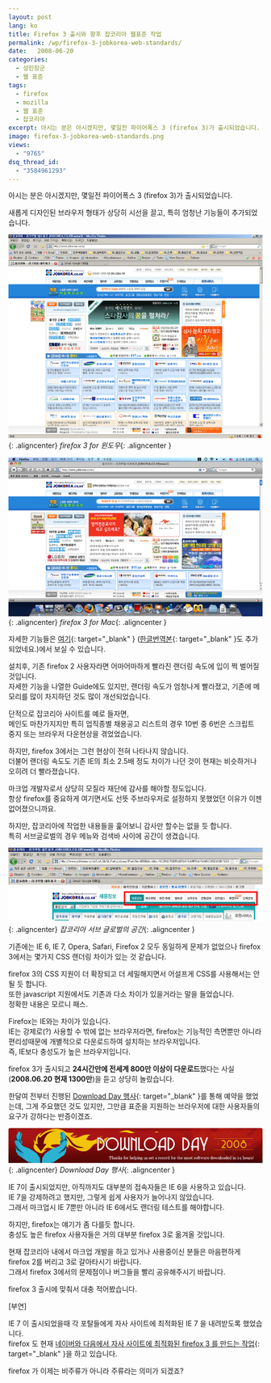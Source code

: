 ```yaml
---
layout: post
lang: ko
title: Firefox 3 출시와 향후 잡코리아 웹표준 작업
permalink: /wp/firefox-3-jobkorea-web-standards/
date:   2008-06-20
categories:
  - 성민장군
  - 웹 표준
tags:
  - firefox
  - mozilla
  - 웹 표준
  - 잡코리아
excerpt: 아시는 분은 아시겠지만, 몇일전 파이어폭스 3 (firefox 3)가 출시되었습니다. 새롭게 디자인된 브라우저 형태가 상당히 시선을 끌고, 특히 엄청난 기능들이 추가되었습니다. 자세한 기능들은 여기(한글번역본도 추가되었네요.)에서 보실 수 있습니다. 설치후, 기존 firefox 2 사용자라면 어마어마하게 빨라진 랜더링 속도에 입이 쩍 벌어질 것입니다. 자세한 기능을 나열한 Guide에도 있지만, 랜더링 속도가 엄청나게 빨라졌고, 기존에 메모리를 많이 차지하던 것도 많이 개선되었습니다. 단적으로 잡코리아 사이트를 예로 들자면, 메인도 마찬가지지만 특히 업직종별 채용공고 리스트의 경우 10번 중 6번은 스크립트 중지 또는 브라우저 다운현상을 겪었었습니다. [...]
image: firefox-3-jobkorea-web-standards.png
views:
  - "9765"
dsq_thread_id:
  - "3584961293"
---
```


아시는 분은 아시겠지만, 몇일전 파이어폭스 3 (firefox 3)가 출시되었습니다.

새롭게 디자인된 브라우저 형태가 상당히 시선을 끌고, 특히 엄청난 기능들이 추가되었습니다.


![firefox 3 for 윈도우](/assets/img/2008/astar2_080620_03.gif){: .aligncenter}
*firefox 3 for 윈도우*{: .aligncenter }

![firefox 3 for Mac](/assets/img/2008/astar2_080620_04.gif){: .aligncenter}
*firefox 3 for Mac*{: .aligncenter }

자세한 기능들은 [여기](//www.dria.org/wordpress/archives/2008/06/12/655/){: target="_blank" } ([한글번역본](//mr-dust.pe.kr/entry/field-guide-to-firefox-3){: target="_blank" }도 추가되었네요.)에서 보실 수 있습니다.

설치후, 기존 firefox 2 사용자라면 어마어마하게 빨라진 랜더링 속도에 입이 쩍 벌어질 것입니다.  
자세한 기능을 나열한 Guide에도 있지만, 랜더링 속도가 엄청나게 빨라졌고, 기존에 메모리를 많이 차지하던 것도 많이 개선되었습니다.

단적으로 잡코리아 사이트를 예로 들자면,  
메인도 마찬가지지만 특히 업직종별 채용공고 리스트의 경우 10번 중 6번은 스크립트 중지 또는 브라우저 다운현상을 겪었었습니다.
  
하지만, firefox 3에서는 그런 현상이 전혀 나타나지 않습니다.  
더불어 랜더링 속도도 기존 IE의 최소 2.5배 정도 차이가 나던 것이 현재는 비슷하거나 오히려 더 빨라졌습니다.

마크업 개발자로서 상당히 모질라 재단에 감사를 해야할 정도입니다.  
항상 firefox를 중요하게 여기면서도 선뜻 주브라우저로 설정하지 못했었던 이유가 이젠 없어졌으니까요.

하지만, 잡코리아에 작업한 내용들을 훑어보니 감사만 할수는 없을 듯 합니다.  
특히 서브글로벌의 경우 메뉴와 검색바 사이에 공간이 생겼습니다.

![잡코리아 서브 글로벌의 공간](/assets/img/2008/astar2_080620_01.gif){: .aligncenter}
*잡코리아 서브 글로벌의 공간*{: .aligncenter }

기존에는 IE 6, IE 7, Opera, Safari, Firefox 2 모두 동일하게 문제가 없었으나 firefox 3에서는 몇가지 CSS 랜더링 차이가 있는 것 같습니다.
  
firefox 3의 CSS 지원이 더 확장되고 더 세밀해지면서 어설프게 CSS를 사용해서는 안될 듯 합니다.  
또한 javascript 지원에서도 기존과 다소 차이가 있을거라는 말을 들었습니다.  
정확한 내용은 모르니 패스.

Firefox는 IE와는 차이가 있습니다.  
IE는 강제로(?) 사용할 수 밖에 없는 브라우저라면, firefox는 기능적인 측면뿐만 아니라 편리성때문에 개별적으로 다운로드하여 설치하는 브라우저입니다.  
즉, IE보다 충성도가 높은 브라우저입니다.

firefox 3가 출시되고 **24시간만에 전세계 800만 이상이 다운로드**했다는 사실(**2008.06.20 현재 1300만**)을 듣고 상당히 놀랐습니다.
  
한달여 전부터 진행된 [Download Day 행사](//www.spreadfirefox.com/en-US/worldrecord/){: target="_blank" }를 통해 예약을 했었는데, 그게 주요했던 것도 있지만, 그만큼 표준을 지원하는 브라우저에 대한 사용자들의 요구가 강하다는 반증이겠죠.

![Download Day 행사](/assets/img/2008/astar2_080620_02.gif){: .aligncenter}
*Download Day 행사*{: .aligncenter }

IE 7이 출시되었지만, 아직까지도 대부분의 접속자들은 IE 6을 사용하고 있습니다.  
IE 7을 강제하려고 했지만, 그렇게 쉽게 사용자가 늘어나지 않았습니다.  
그래서 마크업시 IE 7뿐만 아니라 IE 6에서도 랜더링 테스트를 해야합니다.
  
하지만, firefox는 얘기가 좀 다를듯 합니다.  
충성도 높은 firefox 사용자들은 거의 대부분 firefox 3로 옮겨올 것입니다.

현재 잡코리아 내에서 마크업 개발을 하고 있거나 사용중이신 분들은 마음편하게 firefox 2를 버리고 3로 갈아타시기 바랍니다.  
그래서 firefox 3에서의 문제점이나 버그들을 빨리 공유해주시기 바랍니다.

firefox 3 출시에 맞춰서 대충 적어봤습니다.

[부연]

IE 7 이 출시되었을때 각 포탈들에게 자사 사이트에 최적화된 IE 7 을 내려받도록 했었습니다.  
firefox 도 현재 [네이버와 다음에서 자사 사이트에 최적화된 firefox 3 를 만드는 작업](//www.etnews.co.kr/news/sokbo_detail.html?id=200806190346){: target="_blank" }을 하고 있습니다.
  
firefox 가 이제는 비주류가 아니라 주류라는 의미가 되겠죠?